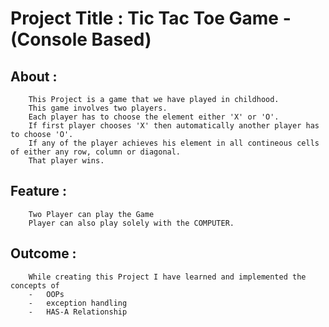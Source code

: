 # Project Title : 	Tic Tac Toe Game - (Console Based)

## About 	:
		This Project is a game that we have played in childhood.
		This game involves two players.
		Each player has to choose the element either 'X' or 'O'.
		If first player chooses 'X' then automatically another player has to choose 'O'.
		If any of the player achieves his element in all contineous cells of either any row, column or diagonal.
		That player wins.
## Feature	:
		Two Player can play the Game
		Player can also play solely with the COMPUTER.
## Outcome	:
		While creating this Project I have learned and implemented the concepts of
		-	OOPs
		-	exception handling
		-	HAS-A Relationship
